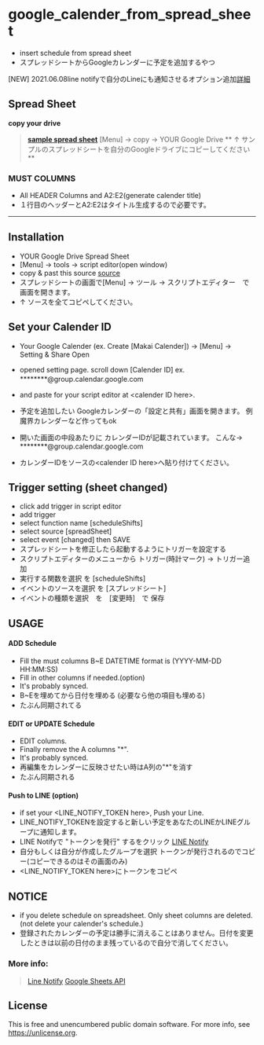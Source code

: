 # google_calender_from_spread_sheet

- insert schedule from spread sheet
- スプレッドシートからGoogleカレンダーに予定を追加するやつ

\[NEW\] 2021.06.08line notifyで自分のLineにも通知させるオプション追加[詳細]()

## Spread Sheet

 __copy your drive__
 > **[sample spread sheet](https://docs.google.com/spreadsheets/d/1sBh8rc-nnwt-Ma067rqBUcL878I2bsXkwd1DiU0s1V4/edit?usp=sharing)**
 > [Menu] -> copy -> YOUR Google Drive
 > ** ↑ サンプルのスプレッドシートを自分のGoogleドライブにコピーしてください**
  
 ### MUST COLUMNS
 - All HEADER Columns and A2:E2(generate calender title)
 - １行目のヘッダーとA2:E2はタイトル生成するので必要です。

-------------

## Installation

- YOUR Google Drive Spread Sheet 
- [Menu] -> tools -> script editor(open window)
- copy & past this source [source](https://github.com/anone99/google_calender_from_spread_sheet/blob/main/index.js)
- スプレッドシートの画面で[Menu] -> ツール -> スクリプトエディター　で画面を開きます。
- ↑ ソースを全てコピペしてください。


## Set your Calender ID

- Your Google Calender (ex. Create [Makai Calender]) -> [Menu] -> Setting & Share Open
- opened setting page. scroll down [Calender ID] ex. ********@group.calendar.google.com　
- and paste for your script editor at \<calender ID here\>.


- 予定を追加したい Googleカレンダーの「設定と共有」画面を開きます。 例 魔界カレンダーなど作ってもok
- 開いた画面の中段あたりに カレンダーIDが記載されています。 こんな-> ********@group.calendar.google.com
- カレンダーIDをソースの\<calender ID here\>へ貼り付けてください。

## Trigger setting (sheet changed)

- click add trigger in script editor
- add trigger
- select function name \[scheduleShifts\] 
- select source \[spreadSheet\] 
- select event \[changed\] then SAVE
- スプレッドシートを修正したら起動するようにトリガーを設定する
- スクリプトエディターのメニューから トリガー(時計マーク) -> トリガー追加
- 実行する関数を選択 を \[scheduleShifts\]
- イベントのソースを選択 を \[スプレッドシート\]
- イベントの種類を選択　を　\[変更時\]　で 保存

## USAGE

#### ADD Schedule
 - Fill the must columns B~E 
   DATETIME format is (YYYY-MM-DD HH:MM:SS)
 - Fill in other columns if needed.(option)
 - It's probably synced. 
 - B~Eを埋めてから日付を埋める (必要なら他の項目も埋める)　
 - たぶん同期されてる
 
#### EDIT or UPDATE Schedule
 - EDIT columns.
 - Finally remove the A columns "*".
 - It's probably synced. 
 - 再編集をカレンダーに反映させたい時はA列の"*"を消す
 - たぶん同期される

#### Push to LINE \(option\) 
 - if set your \<LINE_NOTIFY_TOKEN here\>, Push your Line. 
 - LINE_NOTIFY_TOKENを設定すると新しい予定をあなたのLINEかLINEグループに通知します。
 - LINE Notifyで "トークンを発行" するをクリック [LINE Notify](https://notify-bot.line.me/my/)
 - 自分もしくは自分が作成したグループを選択 トークンが発行されるのでコピー(コピーできるのはその画面のみ)
 - \<LINE_NOTIFY_TOKEN here\>にトークンをコピペ


## NOTICE

 - if you delete schedule on spreadsheet. Only sheet columns are deleted. (not delete your calender's schedule.) 
 - 登録されたカレンダーの予定は勝手に消えることはありません。日付を変更したときは以前の日付のまま残っているので自分で消してください。

### More info:

> [Line Notify](https://notify-bot.line.me/ja/)
> [Google Sheets API](https://developers.google.com/sheets/api/reference/rest)

## License
This is free and unencumbered public domain software. For more info, see https://unlicense.org.
